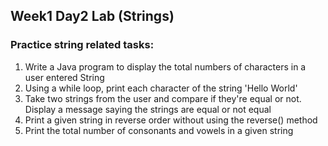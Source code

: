 ## Week1 Day2 Lab (Strings)
### Practice string related tasks:
1. Write a Java program to display the total numbers of characters in a user entered String
2. Using a while loop, print each character of the string 'Hello World'
3. Take two strings from the user and compare if they're equal or not. Display a message saying the strings are equal or not equal
4. Print a given string in reverse order without using the reverse() method
5. Print the total number of consonants and vowels in a given string
